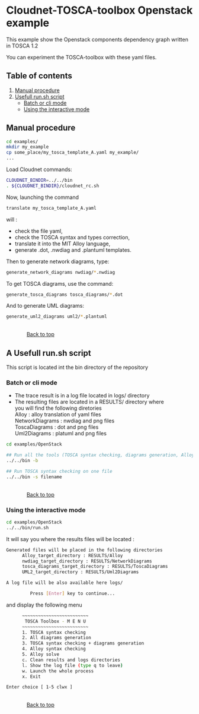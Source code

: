 # Cloudnet-TOSCA-toolbox Openstack example

This example show the Openstack components dependency graph written in TOSCA 1.2

You can experiment the TOSCA-toolbox with these yaml files.  

## Table of contents

1. [Manual procedure](#manual-procedure)
2. [Usefull run.sh script](#A-Usefull-run.sh-script)
    - [Batch or cli mode](#batch-or-cli-mode)
    - [Using the interactive mode](#using-the-interactive-mode)

## Manual procedure

```sh
cd examples/  
mkdir my_example  
cp some_place/my_tosca_template_A.yaml my_example/  
...  
```

Load Cloudnet commands:  

```sh
CLOUDNET_BINDIR=../../bin  
. ${CLOUDNET_BINDIR}/cloudnet_rc.sh  
```

Now, launching the command  

```sh
translate my_tosca_template_A.yaml  
```

will :  

- check the file yaml,  
- check the TOSCA syntax and types correction,  
- translate it into the MIT Alloy language,  
- generate .dot, .nwdiag and .plantuml templates.  

Then to generate network diagrams, type:  

```sh
generate_network_diagrams nwdiag/*.nwdiag  
```

To get TOSCA diagrams, use the command:  

```sh
generate_tosca_diagrams tosca_diagrams/*.dot  
```

And to generate UML diagrams:  

```sh
generate_uml2_diagrams uml2/*.plantuml  
```

&nbsp;&nbsp;&nbsp;&nbsp;&nbsp;&nbsp;&nbsp;&nbsp;&nbsp;&nbsp;&nbsp;&nbsp;&nbsp;
&nbsp;&nbsp;&nbsp;&nbsp;&nbsp;&nbsp;&nbsp;&nbsp;&nbsp;&nbsp;&nbsp;&nbsp;&nbsp;
&nbsp;&nbsp;&nbsp;&nbsp;&nbsp;&nbsp;&nbsp;&nbsp;&nbsp;&nbsp;&nbsp;&nbsp;&nbsp;
&nbsp;&nbsp;&nbsp;&nbsp;&nbsp;&nbsp;&nbsp;&nbsp;&nbsp;&nbsp;&nbsp;&nbsp;&nbsp;
&nbsp;&nbsp;&nbsp;&nbsp;&nbsp;&nbsp;&nbsp;&nbsp;&nbsp;&nbsp;&nbsp;&nbsp;&nbsp;
&nbsp;&nbsp;&nbsp;&nbsp;&nbsp;&nbsp;&nbsp;&nbsp;&nbsp;&nbsp;&nbsp;&nbsp;&nbsp;
&nbsp;&nbsp;&nbsp;&nbsp;&nbsp;&nbsp;&nbsp;&nbsp;&nbsp;&nbsp;&nbsp;&nbsp;&nbsp;
&nbsp;&nbsp;&nbsp;&nbsp;&nbsp;&nbsp;&nbsp;&nbsp;&nbsp;&nbsp;&nbsp;&nbsp;&nbsp;
&nbsp;&nbsp;&nbsp;&nbsp;&nbsp;&nbsp;&nbsp;&nbsp;&nbsp;&nbsp;&nbsp;&nbsp;&nbsp;
&nbsp;&nbsp;&nbsp;&nbsp;&nbsp;&nbsp;&nbsp;&nbsp;&nbsp;&nbsp;&nbsp;&nbsp;&nbsp;
[Back to top](#cloudnet-tosca-toolbox-oasis-tosca-example)

## A Usefull run.sh script

This script is located int the bin directory of the repository

### Batch or cli mode

- The trace result  is in a log file located in logs/ directory
- The resulting files are located in a RESULTS/ directory where<br />
  you will find the following diretories<br />
  Alloy : alloy translation of yaml files<br />
  NetworkDiagrams : nwdiag and png files<br />
  ToscaDiagrams : dot and png files<br />
  Uml2Diagrams : platuml and png files

```sh
cd examples/OpenStack 

## Run all the tools (TOSCA syntax checking, diagrams generation, Alloy syntax checking)
../../bin -b

## Run TOSCA syntax checking on one file
../../bin -s filename

```

&nbsp;&nbsp;&nbsp;&nbsp;&nbsp;&nbsp;&nbsp;&nbsp;&nbsp;&nbsp;&nbsp;&nbsp;&nbsp;
&nbsp;&nbsp;&nbsp;&nbsp;&nbsp;&nbsp;&nbsp;&nbsp;&nbsp;&nbsp;&nbsp;&nbsp;&nbsp;
&nbsp;&nbsp;&nbsp;&nbsp;&nbsp;&nbsp;&nbsp;&nbsp;&nbsp;&nbsp;&nbsp;&nbsp;&nbsp;
&nbsp;&nbsp;&nbsp;&nbsp;&nbsp;&nbsp;&nbsp;&nbsp;&nbsp;&nbsp;&nbsp;&nbsp;&nbsp;
&nbsp;&nbsp;&nbsp;&nbsp;&nbsp;&nbsp;&nbsp;&nbsp;&nbsp;&nbsp;&nbsp;&nbsp;&nbsp;
&nbsp;&nbsp;&nbsp;&nbsp;&nbsp;&nbsp;&nbsp;&nbsp;&nbsp;&nbsp;&nbsp;&nbsp;&nbsp;
&nbsp;&nbsp;&nbsp;&nbsp;&nbsp;&nbsp;&nbsp;&nbsp;&nbsp;&nbsp;&nbsp;&nbsp;&nbsp;
&nbsp;&nbsp;&nbsp;&nbsp;&nbsp;&nbsp;&nbsp;&nbsp;&nbsp;&nbsp;&nbsp;&nbsp;&nbsp;
&nbsp;&nbsp;&nbsp;&nbsp;&nbsp;&nbsp;&nbsp;&nbsp;&nbsp;&nbsp;&nbsp;&nbsp;&nbsp;
&nbsp;&nbsp;&nbsp;&nbsp;&nbsp;&nbsp;&nbsp;&nbsp;&nbsp;&nbsp;&nbsp;&nbsp;&nbsp;
[Back to top](#cloudnet-tosca-toolbox-oasis-tosca-example)

### Using the interactive mode

```sh
cd examples/OpenStack 
../../bin/run.sh
```

It will say you where the results files will be located :

```sh
Generated files will be placed in the following directories
      Alloy_target_directory : RESULTS/Alloy
      nwdiag_target_directory : RESULTS/NetworkDiagrams
      tosca_diagrams_target_directory : RESULTS/ToscaDiagrams
      UML2_target_directory : RESULTS/Uml2Diagrams

A log file will be also available here logs/

         Press [Enter] key to continue...
```

and display the following menu

```sh
      ~~~~~~~~~~~~~~~~~~~~~~~~~
       TOSCA Toolbox - M E N U 
      ~~~~~~~~~~~~~~~~~~~~~~~~~
      1. TOSCA syntax checking
      2. All diagrams generation
      3. TOSCA syntax checking + diagrams generation
      4. Alloy syntax checking
      5. Alloy solve
      c. Clean results and logs directories
      l. Show the log file (type q to leave)
      w. Launch the whole process
      x. Exit

Enter choice [ 1-5 clwx ] 
```

&nbsp;&nbsp;&nbsp;&nbsp;&nbsp;&nbsp;&nbsp;&nbsp;&nbsp;&nbsp;&nbsp;&nbsp;&nbsp;
&nbsp;&nbsp;&nbsp;&nbsp;&nbsp;&nbsp;&nbsp;&nbsp;&nbsp;&nbsp;&nbsp;&nbsp;&nbsp;
&nbsp;&nbsp;&nbsp;&nbsp;&nbsp;&nbsp;&nbsp;&nbsp;&nbsp;&nbsp;&nbsp;&nbsp;&nbsp;
&nbsp;&nbsp;&nbsp;&nbsp;&nbsp;&nbsp;&nbsp;&nbsp;&nbsp;&nbsp;&nbsp;&nbsp;&nbsp;
&nbsp;&nbsp;&nbsp;&nbsp;&nbsp;&nbsp;&nbsp;&nbsp;&nbsp;&nbsp;&nbsp;&nbsp;&nbsp;
&nbsp;&nbsp;&nbsp;&nbsp;&nbsp;&nbsp;&nbsp;&nbsp;&nbsp;&nbsp;&nbsp;&nbsp;&nbsp;
&nbsp;&nbsp;&nbsp;&nbsp;&nbsp;&nbsp;&nbsp;&nbsp;&nbsp;&nbsp;&nbsp;&nbsp;&nbsp;
&nbsp;&nbsp;&nbsp;&nbsp;&nbsp;&nbsp;&nbsp;&nbsp;&nbsp;&nbsp;&nbsp;&nbsp;&nbsp;
&nbsp;&nbsp;&nbsp;&nbsp;&nbsp;&nbsp;&nbsp;&nbsp;&nbsp;&nbsp;&nbsp;&nbsp;&nbsp;
&nbsp;&nbsp;&nbsp;&nbsp;&nbsp;&nbsp;&nbsp;&nbsp;&nbsp;&nbsp;&nbsp;&nbsp;&nbsp;
[Back to top](#cloudnet-tosca-toolbox-oasis-tosca-example)
